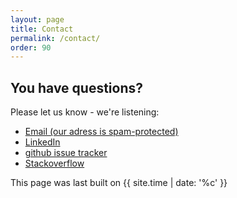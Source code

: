 ```yaml
---
layout: page
title: Contact
permalink: /contact/
order: 90
---
```


## You have questions?

Please let us know - we're listening:


<ul>
<li><a href="xmxaxixlxtxo:ixnxfxox@xaxrxcx4x2x.xdxex" onmouseover="this.href=this.href.replace(/x/g,'');"><i class="fa fa-fw fa-envelope"></i> Email (our adress is spam-protected)</a></li>
<li><a href="https://linkedin.com/in/gernotstarke"><i class="fab fa-fw fa-linkedin" aria-hidden="true"></i> LinkedIn</a></li>

<li><a href="https://github.com/arc42/quality.arc42.org-site/issues"><i class="fab fa-fw fa-github" aria-hidden="true"></i>github issue tracker</a></li>
<li>
    <a href="https://stackoverflow.com/questions/tagged/arc42">
        <i class="fab fa-fw fa-stack-overflow" aria-hidden="true"></i>Stackoverflow</a>
</li>
</ul>

This page was last built on {{ site.time | date: '%c' }}
